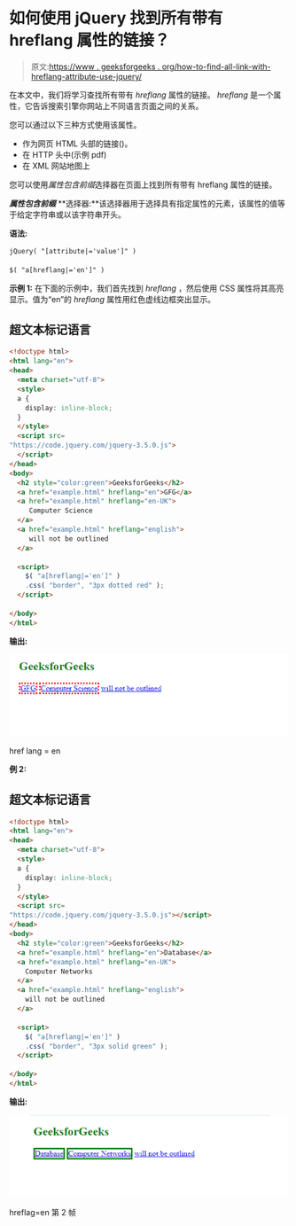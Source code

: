 # 如何使用 jQuery 找到所有带有 hreflang 属性的链接？

> 原文:[https://www . geeksforgeeks . org/how-to-find-all-link-with-hreflang-attribute-use-jquery/](https://www.geeksforgeeks.org/how-to-find-all-links-with-an-hreflang-attribute-using-jquery/)

在本文中，我们将学习查找所有带有 *hreflang* 属性的链接。 *hreflang* 是一个属性，它告诉搜索引擎你网站上不同语言页面之间的关系。

您可以通过以下三种方式使用该属性。

*   作为网页 HTML 头部的链接()。
*   在 HTTP 头中(示例 pdf)
*   在 XML 网站地图上

您可以使用*属性包含前缀*选择器在页面上找到所有带有 hreflang 属性的链接。

***属性包含前缀*** **选择器:**该选择器用于选择具有指定属性的元素，该属性的值等于给定字符串或以该字符串开头。

**语法:**

```html
jQuery( "[attribute|='value']" )

$( "a[hreflang|='en']" ) 
```

**示例 1:** 在下面的示例中，我们首先找到 *hreflang* ，然后使用 CSS 属性将其高亮显示。值为“en”的 *hreflang* 属性用红色虚线边框突出显示。

## 超文本标记语言

```html
<!doctype html>
<html lang="en">
<head>
  <meta charset="utf-8">
  <style>
  a {
    display: inline-block;
  }
  </style>
  <script src=
"https://code.jquery.com/jquery-3.5.0.js">
  </script>
</head>
<body>
  <h2 style="color:green">GeeksforGeeks</h2>
  <a href="example.html" hreflang="en">GFG</a>
  <a href="example.html" hreflang="en-UK">
     Computer Science
  </a>
  <a href="example.html" hreflang="english">
     will not be outlined
  </a>

  <script>
    $( "a[hreflang|='en']" )
    .css( "border", "3px dotted red" );
  </script>

</body>
</html>
```

**输出:**

![](img/6ac7534bb2ca17643c68eccfa84df62f.png)

href lang = en

**例 2:**

## 超文本标记语言

```html
<!doctype html>
<html lang="en">
<head>
  <meta charset="utf-8">
  <style>
  a {
    display: inline-block;
  }
  </style>
  <script src=
"https://code.jquery.com/jquery-3.5.0.js"></script>
</head>
<body>
  <h2 style="color:green">GeeksforGeeks</h2>
  <a href="example.html" hreflang="en">Database</a>
  <a href="example.html" hreflang="en-UK">
    Computer Networks
  </a>
  <a href="example.html" hreflang="english">
    will not be outlined
  </a>

  <script>
    $( "a[hreflang|='en']" )
    .css( "border", "3px solid green" );
  </script>

</body>
</html>
```

**输出:**

![](img/997ef7a418d24b4de45e6c7a24a48c55.png)

hreflag=en 第 2 帧